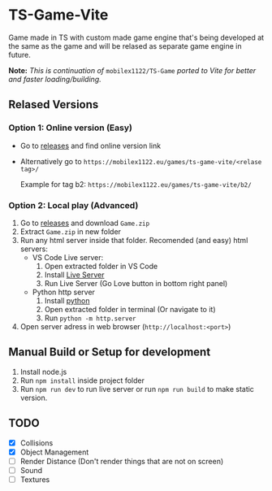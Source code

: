 # TS-Game-Vite

Game made in TS with custom made game engine that's being developed at the same as the game and will be relased as separate game engine in future.

**Note:** *This is continuation of* `mobilex1122/TS-Game` *ported to Vite for better and faster loading/building.*

## Relased Versions

### Option 1: Online version (Easy)

- Go to [releases](https://github.com/mobilex1122/TS-Game-Vite/releases) and find online version link
- Alternatively go to `https://mobilex1122.eu/games/ts-game-vite/<relase tag>/`
  
  Example for tag b2: `https://mobilex1122.eu/games/ts-game-vite/b2/`

### Option 2: Local play (Advanced)

1. Go to [releases](https://github.com/mobilex1122/TS-Game-Vite/releases) and download `Game.zip`
2. Extract `Game.zip` in new folder
3. Run any html server inside that folder. Recomended (and easy) html servers:
   - VS Code Live server:
      1. Open extracted folder in VS Code
      2. Install [Live Server](https://marketplace.visualstudio.com/items?itemName=ritwickdey.LiveServer)
      3. Run Live Server (Go Love button in bottom right panel)
   - Python http server
      1. Install [python](https://www.python.org/downloads/)
      2. Open extracted folder in terminal (Or navigate to it)
      3. Run `python -m http.server`
4. Open server adress in web browser (`http://localhost:<port>`)

## Manual Build or Setup for development

1. Install node.js
2. Run `npm install` inside project folder
3. Run `npm run dev` to run live server or run `npm run build` to make static version.

## TODO

- [x] Collisions
- [x] Object Management
- [ ] Render Distance (Don't render things that are not on screen)
- [ ] Sound
- [ ] Textures
